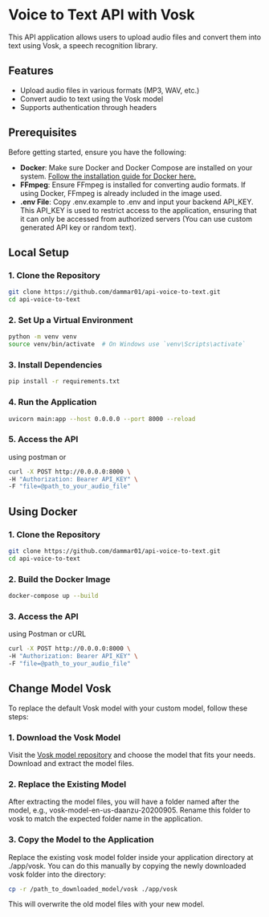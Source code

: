 # Voice to Text API with Vosk

This API application allows users to upload audio files and convert them into text using Vosk, a speech recognition library.

## Features

- Upload audio files in various formats (MP3, WAV, etc.)
- Convert audio to text using the Vosk model
- Supports authentication through headers

## Prerequisites

Before getting started, ensure you have the following:

- **Docker**: Make sure Docker and Docker Compose are installed on your system. [Follow the installation guide for Docker here.](https://docs.docker.com/get-docker/)
- **FFmpeg**: Ensure FFmpeg is installed for converting audio formats. If using Docker, FFmpeg is already included in the image used.
- **.env File**: Copy .env.example to .env and input your backend API_KEY. This API_KEY is used to restrict access to the application, ensuring that it can only be accessed from authorized servers (You can use custom generated API key or random text).

## Local Setup

### 1. Clone the Repository

```bash
git clone https://github.com/dammar01/api-voice-to-text.git
cd api-voice-to-text
```

### 2. Set Up a Virtual Environment

```bash
python -m venv venv
source venv/bin/activate  # On Windows use `venv\Scripts\activate`
```

### 3. Install Dependencies

```bash
pip install -r requirements.txt
```

### 4. Run the Application

```bash
uvicorn main:app --host 0.0.0.0 --port 8000 --reload
```

### 5. Access the API

using postman or

```bash
curl -X POST http://0.0.0.0:8000 \
-H "Authorization: Bearer API_KEY" \
-F "file=@path_to_your_audio_file"
```

## Using Docker

### 1. Clone the Repository

```bash
git clone https://github.com/dammar01/api-voice-to-text.git
cd api-voice-to-text
```

### 2. Build the Docker Image

```bash
docker-compose up --build
```

### 3. Access the API

using Postman or cURL

```bash
curl -X POST http://0.0.0.0:8000 \
-H "Authorization: Bearer API_KEY" \
-F "file=@path_to_your_audio_file"
```

## Change Model Vosk

To replace the default Vosk model with your custom model, follow these steps:

### 1. Download the Vosk Model

Visit the [Vosk model repository](https://alphacephei.com/vosk/models) and choose the model that fits your needs. Download and extract the model files.

### 2. Replace the Existing Model

After extracting the model files, you will have a folder named after the model, e.g., vosk-model-en-us-daanzu-20200905. Rename this folder to vosk to match the expected folder name in the application.

### 3. Copy the Model to the Application

Replace the existing vosk model folder inside your application directory at ./app/vosk. You can do this manually by copying the newly downloaded vosk folder into the directory:

```bash
cp -r /path_to_downloaded_model/vosk ./app/vosk
```

This will overwrite the old model files with your new model.
